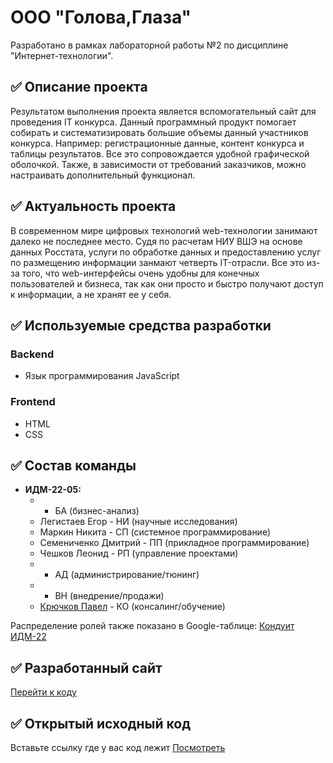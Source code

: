 # ООО "Голова,Глаза"
Разработано в рамках лабораторной работы №2 по дисциплине "Интернет-технологии".
## :white_check_mark: Описание проекта

Результатом выполнения проекта является вспомогательный сайт для проведения IT конкурса. Данный программный продукт помогает собирать и систематизировать большие объемы данный участников конкурса. Например: регистрационные данные, контент конкурса и таблицы результатов. Все это сопровождается удобной графической оболочкой. Также, в зависимости от требований заказчиков, можно настраивать дополнительный функционал.

## :white_check_mark: Актуальность проекта
В современном мире цифровых технологий web-технологии занимают далеко не последнее место. Судя по расчетам НИУ ВШЭ на основе данных Росстата, услуги по обработке данных и предоставлению услуг по размещению информации занмают четверть IT-отрасли. Все это из-за того, что web-интерфейсы очень удобны для конечных пользователей и бизнеса, так как они просто и быстро получают доступ к информации, а не хранят ее у себя. 

## :white_check_mark: Используемые средства разработки
### Backend
   + Язык программирования JavaScript
### Frontend
   + HTML
   + CSS
   
## :white_check_mark: Состав команды
* **ИДМ-22-05:**
  *  - БА (бизнес-анализ)
  *  Легистаев Егор - НИ (научные исследования)
  *  Маркин Никита - СП (системное программирование)
  *  Семениченко Дмитрий - ПП (прикладное программирование) 
  *  Чешков Леонид - РП (управление проектами)
  *  - АД (администрирование/тюнинг)
  *  - ВН (внедрение/продажи)
  *  [Крючков Павел](https://github.com/bagofpockets) - КО (консалинг/обучение)
 
Распределение ролей также показано в Google-таблице: [Кондуит ИДМ-22](https://docs.google.com/spreadsheets/d/1ypxgDUpNsaAK5PH90dTfGKdtDnWaeEDWfupEbDokN6A/edit#gid=1891559469)

## :white_check_mark: Разработанный сайт
[Перейти к коду](https://aboba-phi.vercel.app)

## :white_check_mark: Открытый исходный код
Вставьте ссылку где у вас код лежит
[Посмотреть]()
